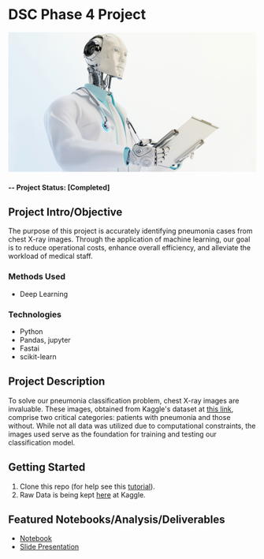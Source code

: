 # DSC Phase 4 Project
![Local Image](robo-doc.jpg)

#### -- Project Status: [Completed]

## Project Intro/Objective
The purpose of this project is accurately identifying pneumonia cases from chest X-ray images.
Through the application of machine learning, our goal is to reduce operational costs, enhance overall efficiency, and alleviate the workload of medical staff.

### Methods Used
* Deep Learning

### Technologies
* Python
* Pandas, jupyter
* Fastai
* scikit-learn

## Project Description
To solve our pneumonia classification problem, chest X-ray images are invaluable. These images, obtained from Kaggle's dataset at [this link](https://www.kaggle.com/datasets/paultimothymooney/chest-xray-pneumonia), comprise two critical categories: patients with pneumonia and those without. While not all data was utilized due to computational constraints, the images used serve as the foundation for training and testing our classification model.

## Getting Started

1. Clone this repo (for help see this [tutorial](https://help.github.com/articles/cloning-a-repository/)).
2. Raw Data is being kept [here](https://www.kaggle.com/datasets/paultimothymooney/chest-xray-pneumonia) at Kaggle.

## Featured Notebooks/Analysis/Deliverables
* [Notebook](https://github.com/Jimmy772/dsc-phase-4-project/blob/main/index.ipynb)
* [Slide Presentation](https://docs.google.com/presentation/d/1nCDdgCXr6pjNC4G80usxXPDtGqRW0DPzb7CaRyrbEq0/edit?usp=sharing)
